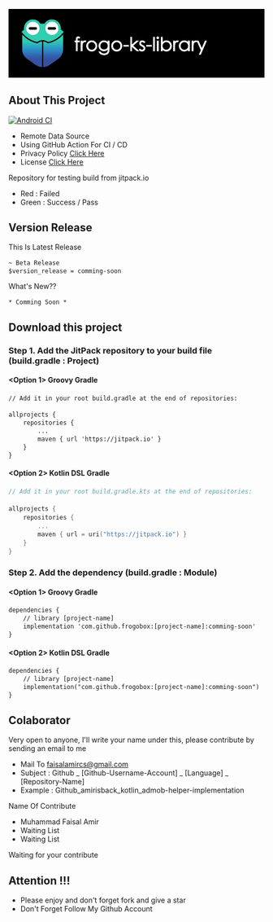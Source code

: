 ![](https://raw.githubusercontent.com/frogobox/.github/main/docs/image/banner-frogo-kick-start-library.png?raw=true)

## About This Project
[![Android CI](https://github.com/frogobox/frogo-kick-start-library/actions/workflows/android-ci.yml/badge.svg)](https://github.com/frogobox/frogo-kick-start-library/actions/workflows/android-ci.yml)
- Remote Data Source
- Using GitHub Action For CI / CD
- Privacy Policy [Click Here](https://github.com/frogobox/frogo-kick-start-library/blob/master/PRIVACY-POLICY.md)
- License [Click Here](https://github.com/frogobox/frogo-kick-start-library/blob/master/LICENSE)

Repository for testing build from jitpack.io
- Red : Failed
- Green : Success / Pass

## Version Release
This Is Latest Release

    ~ Beta Release
    $version_release = comming-soon

What's New??

    * Comming Soon *

## Download this project

### Step 1. Add the JitPack repository to your build file (build.gradle : Project)
    
#### <Option 1> Groovy Gradle

    // Add it in your root build.gradle at the end of repositories:

    allprojects {
        repositories {
            ...
            maven { url 'https://jitpack.io' }
        }
    }

#### <Option 2> Kotlin DSL Gradle

```kotlin
// Add it in your root build.gradle.kts at the end of repositories:

allprojects {
    repositories {
        ...
        maven { url = uri("https://jitpack.io") }
    }
}
```
      
### Step 2. Add the dependency (build.gradle : Module)

#### <Option 1> Groovy Gradle

    dependencies {
        // library [project-name]
        implementation 'com.github.frogobox:[project-name]:comming-soon'
    }

#### <Option 2> Kotlin DSL Gradle

    dependencies {
        // library [project-name]
        implementation("com.github.frogobox:[project-name]:comming-soon")
    }

## Colaborator
Very open to anyone, I'll write your name under this, please contribute by sending an email to me

- Mail To faisalamircs@gmail.com
- Subject : Github _ [Github-Username-Account] _ [Language] _ [Repository-Name]
- Example : Github_amirisback_kotlin_admob-helper-implementation

Name Of Contribute
- Muhammad Faisal Amir
- Waiting List
- Waiting List

Waiting for your contribute

## Attention !!!
- Please enjoy and don't forget fork and give a star
- Don't Forget Follow My Github Account
